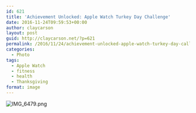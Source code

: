 ```yaml
---
id: 621
title: 'Achievement Unlocked: Apple Watch Turkey Day Challenge'
date: 2016-11-24T09:59:53+00:00
author: claycarson
layout: post
guid: http://claycarson.net/?p=621
permalink: /2016/11/24/achievement-unlocked-apple-watch-turkey-day-callenge/
categories:
  - Photo
tags:
  - Apple Watch
  - fitness
  - health
  - Thanksgiving
format: image
---
```

![IMG_6479.png](http://claycarson.net/wp-content/uploads/2016/11/IMG_6479-1.png)